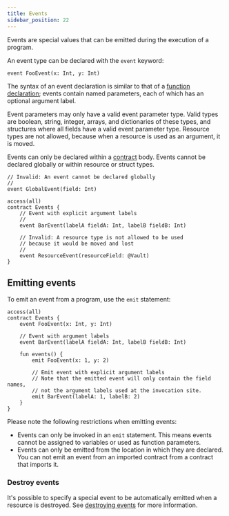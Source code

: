 ```yaml
---
title: Events
sidebar_position: 22
---
```


Events are special values that can be emitted during the execution of a program.

An event type can be declared with the `event` keyword:

```cadence
event FooEvent(x: Int, y: Int)
```

The syntax of an event declaration is similar to that of a [function declaration]; events contain named parameters, each of which has an optional argument label.

Event parameters may only have a valid event parameter type. Valid types are boolean, string, integer, arrays, and dictionaries of these types, and structures where all fields have a valid event parameter type. Resource types are not allowed, because when a resource is used as an argument, it is moved.

Events can only be declared within a [contract] body. Events cannot be declared globally or within resource or struct types.

```cadence
// Invalid: An event cannot be declared globally
//
event GlobalEvent(field: Int)

access(all)
contract Events {
    // Event with explicit argument labels
    //
    event BarEvent(labelA fieldA: Int, labelB fieldB: Int)

    // Invalid: A resource type is not allowed to be used
    // because it would be moved and lost
    //
    event ResourceEvent(resourceField: @Vault)
}
```

## Emitting events

To emit an event from a program, use the `emit` statement:

```cadence
access(all)
contract Events {
    event FooEvent(x: Int, y: Int)

    // Event with argument labels
    event BarEvent(labelA fieldA: Int, labelB fieldB: Int)

    fun events() {
        emit FooEvent(x: 1, y: 2)

        // Emit event with explicit argument labels
        // Note that the emitted event will only contain the field names,
        // not the argument labels used at the invocation site.
        emit BarEvent(labelA: 1, labelB: 2)
    }
}
```

Please note the following restrictions when emitting events:

- Events can only be invoked in an `emit` statement. This means events cannot be assigned to variables or used as function parameters.
- Events can only be emitted from the location in which they are declared.  You can not emit an event from an imported contract from a contract that imports it.

### Destroy events

It's possible to specify a special event to be automatically emitted when a resource is destroyed. See [destroying events] for more information.

<!-- Relative links. Will not render on the page -->

[function declaration]: ./functions.mdx#function-declarations
[contract]: ./contracts.mdx
[destroying events]: ./resources.mdx#destroy-events
